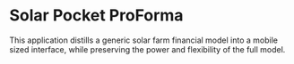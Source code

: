 # Solar Pocket ProForma

This application distills a generic solar farm financial model into a mobile sized interface, while preserving the power and flexibility of the full model.
